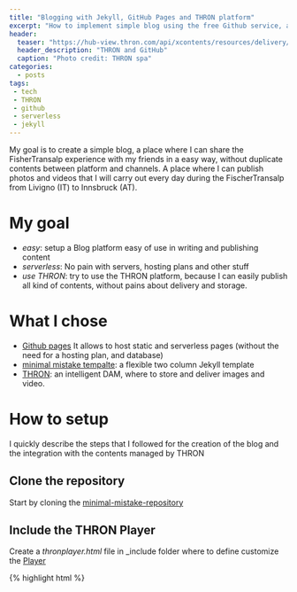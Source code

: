 ```yaml
---
title: "Blogging with Jekyll, GitHub Pages and THRON platform"
excerpt: "How to implement simple blog using the free Github service, a static site generator and the THRON DAM platform to centralize and deliver the multimedia content"
header: 
  teaser: "https://hub-view.thron.com/api/xcontents/resources/delivery/getThumbnail/hub/640x0/aa24c371-6146-4d5a-a186-7361207baf3e.jpg"
  header_description: "THRON and GitHub"
  caption: "Photo credit: THRON spa"
categories:
  - posts
tags: 
 - tech 
 - THRON 
 - github
 - serverless
 - jekyll
---
```


My goal is to create a simple blog, a place where I can share the FisherTransalp experience with my friends in a easy way, without duplicate contents between platform and channels.
A place where I can publish photos and videos that I will carry out every day during the FischerTransalp from Livigno (IT) to Innsbruck (AT).

# My goal

* *easy*: setup a Blog platform easy of use in writing and publishing content
* *serverless*: No pain with servers, hosting plans and other stuff
* *use THRON*: try to use the THRON platform, because I can easily publish all kind of contents, without pains about delivery and storage.

# What I chose
- [Github pages](https://pages.github.com/) It allows to host static and serverless pages (without the need for a hosting plan, and database)
- [minimal mistake tempalte](https://mmistakes.github.io/minimal-mistakes/): a flexible two column Jekyll template
- [THRON](https://www.thron.com): an intelligent DAM, where to store and deliver images and video.

# How to setup
I quickly describe the steps that I followed for the creation of the blog and the integration with the contents managed by THRON

## Clone the repository
Start by cloning the [minimal-mistake-repository](https://mmistakes.github.io/minimal-mistakes/docs/quick-start-guide/)

## Include the THRON Player
Create a *thronplayer.html* file in _include folder where to define customize the [Player](https://help.thron.com/hc/en-us/articles/115003098433-THRON-Universal-Player)

{% highlight html %} 
<div class="wrapper">
<iframe id="4fmms" width="100%" height="100%" 
src="https://<clientId>-cdn.thron.com/shared/plugins/embed/current/clientId/contentId/pkey" frameborder="0" scrolling="no" allowfullscreen>
</iframe>
</div>
{% endhighlight %}

## Upload your images and video in THRON
This is a simple guide how to upload contents in THRON [link](https://help.thron.com/hc/en-us/articles/203722971-How-to-create-new-content)

## Create a new post and use your images/video
Create a new post and include the THRON content using the *player*.
Here some examples:

A responsive image embedded on the page
{% highlight javascript %} 
{{ "{% include thronplayer.html 
contentId=<thron contentId> pkey=<share key> clientId=<thron serviceId>" }}%}
{% endhighlight %}

{% include thronplayer.html contentId="lagorai" divId="image1" pkey="a8yszh" clientId="hub" padding="75%" %}

And the same code for embedding a video content 

{% include thronplayer.html contentId="1ab78b0f-caed-4daa-944e-b03ff36f2d4b" divId="video1" pkey="1kvrf0" clientId="hub" padding="75%" %}
